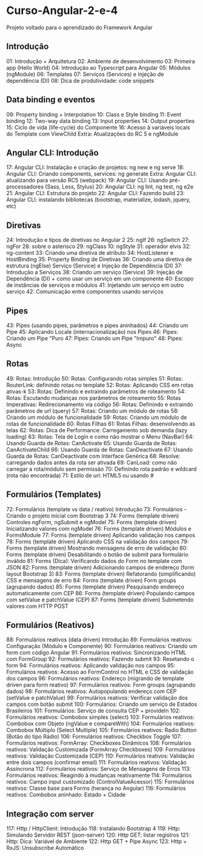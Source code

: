 # Curso-Angular-2-e-4
Projeto voltado para o aprendizado do Framework Angular

## Introdução
01: Introdução + Arquitetura
02: Ambiente de desenvolvimento
03: Primeira app (Hello World)
04: Introdução ao Typescript para Angular
05: Módulos (ngModule)
06: Templates
07: Serviços (Services) e Injeção de dependência (DI)
08: Dica de produtividade: code snippets
## Data binding e eventos
09: Property binding + Interpolation
10: Class e Style binding
11: Event binding
12: Two-way data binding
13: Input properties
14: Output properties
15: Ciclo de vida (life-cycle) do Componente
16: Acesso à variáveis locais do Template com ViewChild
Extra: Atualizações do RC 5 e ngModule
## Angular CLI: Introdução
17: Angular CLI: Instalação e criação de projetos: ng new e ng serve
18: Angular CLI: Criando components, services: ng generate
Extra: Angular CLI: atualizando para versão RC5 (webpack)
19: Angular CLI: Usando pré-processadores (Sass, Less, Stylus)
20: Angular CLI: ng lint, ng test, ng e2e
21: Angular CLI: Estrutura do projeto
22: Angular CLI: Fazendo build
23: Angular CLI: instalando bibliotecas (bootstrap, materialize, lodash, jquery, etc)
## Diretivas
24: Introdução e tipos de diretivas no Angular 2
25: ngIf
26: ngSwitch
27: ngFor
28: sobre o asterisco
29: ngClass
10: ngStyle
31: operador elvis
32: ng-content
33: Criando uma diretiva de atributo
34: HostListener e HostBinding
35: Property Binding de Diretivas
36: Criando uma diretiva de estrutura (ngElse)
Serviço (Service) e Injeção de Dependência (DI)
37: Introdução a Serviços
38: Criando um serviço (Service)
39: Injeção de Dependência (DI) + como usar um serviço em um componente
40: Escopo de instâncias de serviços e módulos
41: Injetando um serviço em outro serviço
42: Comunicação entre componentes usando serviços
## Pipes
43: Pipes (usando pipes, parâmetros e pipes aninhados)
44: Criando um Pipe
45: Aplicando Locale (internacionalização) nos Pipes
46: Pipes: Criando um Pipe "Puro
47: Pipes: Criando um Pipe "Impuro"
48: Pipes: Async
## Rotas
49: Rotas: Introdução
50: Rotas: Configurando rotas simples
51: Rotas: RouterLink: definindo rotas no template
52: Rotas: Aplicando CSS em rotas ativas-k
53: Rotas: Definindo e extraindo parâmetros de roteamento
54: Rotas: Escutando mudanças nos parâmetros de roteamento
55: Rotas Imperativas: Redirecionamento via código
56: Rotas: Definindo e extraindo parâmetros de url (query)
57: Rotas: Criando um módulo de rotas
58: Criando um módulo de funcionalidade
59: Rotas: Criando um módulo de rotas de funcionalidade
60: Rotas Filhas
61: Rotas Filhas: desenvolvendo as telas
62: Rotas: Dica de Performance: Carregamento sob demanda (lazy loading)
63: Rotas: Tela de Login e como não mostrar o Menu (NavBar)
64: Usando Guarda de Rotas: CanActivate
65: Usando Guarda de Rotas: CanActivateChild
66: Usando Guarda de Rotas: CanDeactivate
67: Usando Guarda de Rotas: CanDeactivate com Interface Genérica
68: Resolve: carregando dados antes da rota ser ativada
69: CanLoad: como não carregar a rota/módulo sem permissão
70: Definindo rota padrão e wildcard (rota não encontrada)
71: Estilo de url: HTML5 ou usando #
## Formulários (Templates)
72: Formulários (template vs data / reativo) Introdução
73: Formulários - Criando o projeto inicial com Bootstrap 3
74: Forms (template driven) Controles ngForm, ngSubmit e ngModel
75: Forms (template driven) Inicializando valores com ngModel
76: Forms (template driven) Módulos e FormsModule
77: Forms (template driven) Aplicando validação nos campos
78: Forms (template driven) Aplicando CSS na validação dos campos
79: Forms (template driven) Mostrando mensagens de erro de validação
80: Forms (template driven) Desabilitando o botão de submit para formulário inválido
81: Forms (Dica): Verificando dados do Form no template com JSON
82: Forms (template driven) Adicionando campos de endereço (form layout Bootstrap 3)
83: Forms (template driven) Refatorando (simplificando) CSS e mensagens de erro
84: Forms (template driven) Form groups (agrupando dados)
85: Forms (template driven) Pesquisando endereço automaticamente com CEP
86: Forms (template driven) Populando campos com setValue e patchValue (CEP)
87: Forms (template driven) Submetendo valores com HTTP POST
## Formulários (Reativos)
88: Formulários reativos (data driven) Introdução
89: Formulários reativos: Configuração (Módulo e Componente)
90: Formulários reativos: Criando um form com código Angular
91: Formulários reativos: Sincronizando HTML com FormGroup
92: Formulários reativos: Fazendo submit
93: Resetando o form
94: Formulários reativos: Aplicando validação nos campos
95: Formulários reativos: Acesso ao FormControl no HTML e CSS de validação dos campos
96: Formulários reativos: Endereço (migrando de template driven para form reativo)
97: Formulários reativos: Form groups (agrupando dados)
98: Formulários reativos: Autopopulando endereço com CEP (setValue e patchValue)
99: Formulários reativos: Verificar validação dos campos com botão submit
100: Formulários: Criando um serviço de Estados Brasileiros
101: Formulários: Serviço de consulta CEP + provideIn
102: Formulários reativos: Combobox simples (select)
103: Formulários reativos: Combobox com Objeto (ngValue e compareWith)
104: Formulários reativos: Combobox Múltiplo (Select Multiple)
105: Formulários reativos: Radio Button (Botão do tipo Rádio)
106: Formulários reativos: Checkbox Toggle
107: Formulários reativos: FormArray: Checkboxes Dinâmicos
108: Formulários reativos: Validação Customizada (FormArray Checkboxes)
109: Formulários reativos: Validação Customizada (CEP)
110: Formulários reativos: Validação entre dois campos (confirmar email)
111: Formulários reativos: Validação Assíncrona
112: Formulários reativos: Serviço de Mensagens de Erros
113: Formulários reativos: Reagindo à mudanças reativamente
114: Formulários reativos: Campo input customizado (ControlValueAcessor)
115: Formulários reativos: Classe base para Forms (herança no Angular)
116: Formulários reativos: Combobox aninhado: Estado + Cidade
## Integração com server
117: Http / HttpClient: Introdução
118: Instalando Bootstrap 4
119: Http: Simulando Servidor REST (json-server)
120: Http GET: listar registros
121: Http: Dica: Variável de Ambiente
122: Http GET + Pipe Async
123: Http + RxJS: Unsubscribe Automático
